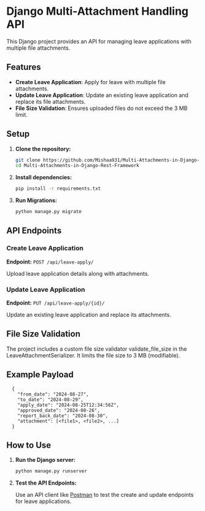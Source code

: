 # Django Multi-Attachment Handling API

This Django project provides an API for managing leave applications with multiple file attachments.

## Features
- **Create Leave Application**: Apply for leave with multiple file attachments.
- **Update Leave Application**: Update an existing leave application and replace its file attachments.
- **File Size Validation**: Ensures uploaded files do not exceed the 3 MB limit.

## Setup
1. **Clone the repository:**

    ```bash
    git clone https://github.com/Mishaa931/Multi-Attachments-in-Django-Rest-Framework/.git
    cd Multi-Attachments-in-Django-Rest-Framework
    ```

2. **Install dependencies:**

    ```bash
    pip install -r requirements.txt
    ```

3. **Run Migrations:**

    ```bash
    python manage.py migrate
    ```

## API Endpoints
### Create Leave Application
**Endpoint:** `POST /api/leave-apply/`

Upload leave application details along with attachments.

### Update Leave Application
**Endpoint:** `PUT /api/leave-apply/{id}/`

Update an existing leave application and replace its attachments.

## File Size Validation
The project includes a custom file size validator validate_file_size in the LeaveAttachmentSerializer. It limits the file size to 3 MB (modifiable).

## Example Payload
    
      {
        "from_date": "2024-08-27",
        "to_date": "2024-08-29",
        "apply_date": "2024-08-25T12:34:56Z",
        "approved_date": "2024-08-26",
        "report_back_date": "2024-08-30",
        "attachment": [<file1>, <file2>, ...]
      }

## How to Use

1. **Run the Django server:**

    ```bash
    python manage.py runserver
    ```

2. **Test the API Endpoints:**

   Use an API client like [Postman](https://www.postman.com/) to test the create and update endpoints for leave applications.
